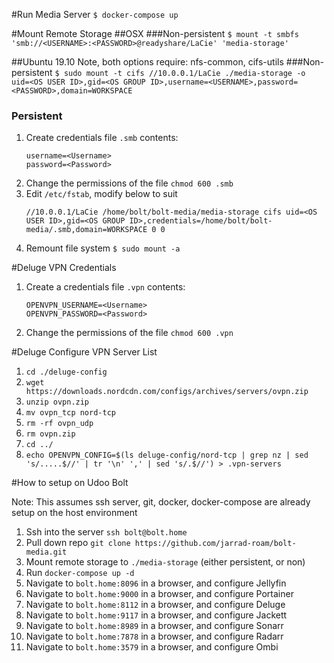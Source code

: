 #Run Media Server
`$ docker-compose up`

#Mount Remote Storage
##OSX
###Non-persistent
`$ mount -t smbfs 'smb://<USERNAME>:<PASSWORD>@readyshare/LaCie' 'media-storage'`

##Ubuntu 19.10
Note, both options require: nfs-common, cifs-utils
###Non-persistent
`$ sudo mount -t cifs //10.0.0.1/LaCie ./media-storage -o uid=<OS USER ID>,gid=<OS GROUP ID>,username=<USERNAME>,password=<PASSWORD>,domain=WORKSPACE`

### Persistent
1. Create credentials file `.smb` contents:
    ```
    username=<Username>
    password=<Password>
    ```
1. Change the permissions of the file `chmod 600 .smb`
1. Edit `/etc/fstab`, modify below to suit
    ```
   //10.0.0.1/LaCie /home/bolt/bolt-media/media-storage cifs uid=<OS USER ID>,gid=<OS GROUP ID>,credentials=/home/bolt/bolt-media/.smb,domain=WORKSPACE 0 0
    ```
1. Remount file system `$ sudo mount -a`

#Deluge VPN Credentials
1. Create a credentials file `.vpn` contents:
   ```
   OPENVPN_USERNAME=<Username>
   OPENVPN_PASSWORD=<Password>
   ```
1. Change the permissions of the file `chmod 600 .vpn`

#Deluge Configure VPN Server List
1. `cd ./deluge-config`
1. `wget https://downloads.nordcdn.com/configs/archives/servers/ovpn.zip`
1. `unzip ovpn.zip`
1. `mv ovpn_tcp nord-tcp`
1. `rm -rf ovpn_udp`
1. `rm ovpn.zip`
1. `cd ../`
1. `echo OPENVPN_CONFIG=$(ls deluge-config/nord-tcp | grep nz | sed 's/.....$//' | tr '\n' ',' | sed 's/.$//') > .vpn-servers`


#How to setup on Udoo Bolt

Note: This assumes ssh server, git, docker, docker-compose are already setup on the host environment

1. Ssh into the server `ssh bolt@bolt.home`
1. Pull down repo `git clone https://github.com/jarrad-roam/bolt-media.git`
1. Mount remote storage to `./media-storage` (either persistent, or non)
1. Run `docker-compose up -d`
1. Navigate to `bolt.home:8096` in a browser, and configure Jellyfin
1. Navigate to `bolt.home:9000` in a browser, and configure Portainer
1. Navigate to `bolt.home:8112` in a browser, and configure Deluge
1. Navigate to `bolt.home:9117` in a browser, and configure Jackett
1. Navigate to `bolt.home:8989` in a browser, and configure Sonarr
1. Navigate to `bolt.home:7878` in a browser, and configure Radarr
1. Navigate to `bolt.home:3579` in a browser, and configure Ombi